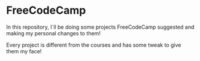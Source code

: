 # FreeCodeCamp

In this repository, I`ll be doing some projects FreeCodeCamp suggested and making my personal changes to them!

Every project is different from the courses and has some tweak to give them my face!
